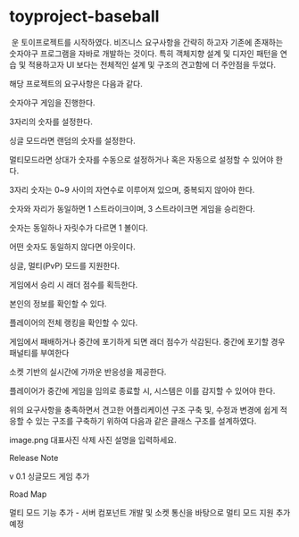 # toyproject-baseball
﻿
운 토이프로젝트를 시작하였다. 비즈니스 요구사항을 간략히 하고자 기존에 존재하는 숫자야구 프로그램을 자바로 개발하는 것이다. 특히 객체지향 설계 및 디자인 패턴을 연습 및 적용하고자 UI 보다는 전체적인 설계 및 구조의 견고함에 더 주안점을 두었다.


해당 프로젝트의 요구사항은 다음과 같다.


숫자야구 게임을 진행한다.

3자리의 숫자를 설정한다.

싱글 모드라면 랜덤의 숫자를 설정한다.

멀티모드라면 상대가 숫자를 수동으로 설정하거나 혹은 자동으로 설정할 수 있어야 한다.

3자리 숫자는 0~9 사이의 자연수로 이루어져 있으며, 중복되지 않아야 한다.

숫자와 자리가 동일하면 1 스트라이크이며, 3 스트라이크면 게임을 승리한다.

숫자는 동일하나 자릿수가 다르면 1 볼이다.

어떤 숫자도 동일하지 않다면 아웃이다.

싱글, 멀티(PvP) 모드를 지원한다.

게임에서 승리 시 래더 점수를 획득한다.

본인의 정보를 확인할 수 있다.

플레이어의 전체 랭킹을 확인할 수 있다.

게임에서 패배하거나 중간에 포기하게 되면 래더 점수가 삭감된다. 중간에 포기할 경우 패널티를 부여한다

소켓 기반의 실시간에 가까운 반응성을 제공한다.

플레이어가 중간에 게임을 임의로 종료할 시, 시스템은 이를 감지할 수 있어야 한다.


위의 요구사항을 충족하면서 견고한 어플리케이션 구조 구축 및, 수정과 변경에 쉽게 적응할 수 있는 구조를 구축하기 위하여 다음과 같은 클래스 구조를 설계하였다.



image.png
대표사진 삭제
사진 설명을 입력하세요.

Release Note


v 0.1 싱글모드 게임 추가



Road Map


멀티 모드 기능 추가 - 서버 컴포넌트 개발 및 소켓 통신을 바탕으로 멀티 모드 지원 추가 예정

﻿
